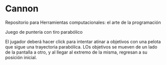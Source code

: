 # Cannon
Repositorio para Herramientas computacionales: el arte de la programación

Juego de puntería con tiro parabólico

El jugador deberá hacer click para intentar atinar a objetivos con una pelota que sigue una trayectoria parabólica.
LOs objetivos se mueven de un lado de la pantalla a otro, y al llegar al extremo de la misma, regresan a su posición inicial.